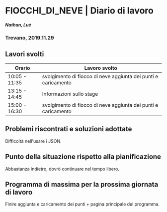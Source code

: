 

# FIOCCHI_DI_NEVE | Diario di lavoro
##### Nathan, Luè
### Trevano, 2019.11.29

## Lavori svolti


|Orario        |Lavoro svolto                 |
|--------------|------------------------------|
|10:05 - 11:35 |svolgimento di fiocco di neve aggiunta dei punti e caricamento|
|13:15 - 14:45 |Informazioni sullo stage|
|15:00 - 16:30 |svolgimento di fiocco di neve aggiunta dei punti e caricamento|

##  Problemi riscontrati e soluzioni adottate
Difficoltà nell'usare i JSON.
##  Punto della situazione rispetto alla pianificazione
Abbastanza indietro, dovrò continuare nel tempo libero.
## Programma di massima per la prossima giornata di lavoro
Finire aggiunta e caricamento dei punti + pagina principale del programma.